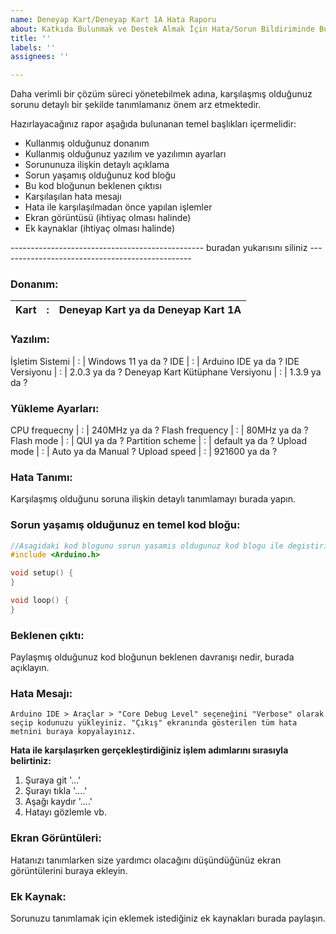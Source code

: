 ```yaml
---
name: Deneyap Kart/Deneyap Kart 1A Hata Raporu
about: Katkıda Bulunmak ve Destek Almak İçin Hata/Sorun Bildiriminde Bulunun, Lütfen.
title: ''
labels: ''
assignees: ''

---
```


Daha verimli bir çözüm süreci yönetebilmek adına, karşılaşmış olduğunuz sorunu detaylı bir şekilde tanımlamanız önem arz etmektedir.

Hazırlayacağınız rapor aşağıda bulunanan temel başlıkları içermelidir:
- Kullanmış olduğunuz donanım
- Kullanmış olduğunuz yazılım ve yazılımın ayarları
- Sorununuza ilişkin detaylı açıklama
- Sorun yaşamış olduğunuz kod bloğu
- Bu kod bloğunun beklenen çıktısı
- Karşılaşılan hata mesajı
- Hata ile karşılaşılmadan önce yapılan işlemler
- Ekran görüntüsü (ihtiyaç olması halinde)
- Ek kaynaklar (ihtiyaç olması halinde)

------------------------------------------------ buradan yukarısını siliniz ------------------------------------------------
### Donanım:
Kart | : | Deneyap Kart ya da Deneyap Kart 1A
---- | - | ------------

### Yazılım:
İşletim Sistemi | : | Windows 11 ya da ?
IDE | : | Arduino IDE ya da ?
IDE Versiyonu | : | 2.0.3 ya da ?
Deneyap Kart Kütüphane Versiyonu | : | 1.3.9 ya da ?

### Yükleme Ayarları:
CPU frequecny | : | 240MHz ya da ?
Flash frequency | : | 80MHz ya da ?
Flash mode | : | QUI ya da ?
Partition scheme | : | default ya da ?
Upload mode | : | Auto ya da Manual ?
Upload speed | : | 921600 ya da ?

### Hata Tanımı:
Karşılaşmış olduğunu soruna ilişkin detaylı tanımlamayı burada yapın.

### Sorun yaşamış olduğunuz en temel kod bloğu:  
```cpp
//Asagidaki kod blogunu sorun yasamis oldugunuz kod blogu ile degistiriniz
#include <Arduino.h>

void setup() {
}

void loop() {
}
```

### Beklenen çıktı:
Paylaşmış olduğunuz kod bloğunun beklenen davranışı nedir, burada açıklayın.

### Hata Mesajı:
```
Arduino IDE > Araçlar > "Core Debug Level" seçeneğini "Verbose" olarak seçip kodunuzu yükleyiniz. "Çıkış" ekranında gösterilen tüm hata metnini buraya kopyalayınız.
```

**Hata ile karşılaşırken gerçekleştirdiğiniz işlem adımlarını sırasıyla belirtiniz:**
1. Şuraya git '...'
2. Şurayı tıkla '....'
3. Aşağı kaydır '....'
4. Hatayı gözlemle vb.

### Ekran Görüntüleri:
Hatanızı tanımlarken size yardımcı olacağını düşündüğünüz ekran görüntülerini buraya ekleyin.

### Ek Kaynak:
Sorunuzu tanımlamak için eklemek istediğiniz ek kaynakları burada paylaşın.
